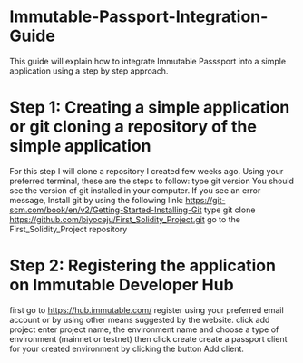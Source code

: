 # Immutable-Passport-Integration-Guide
This guide will explain how to integrate Immutable Passsport into a simple application using a step by step approach.

# Step 1: Creating a simple application or git cloning a repository of the simple application 
For this step I will clone a repository I created few weeks ago. Using your preferred terminal, these are the steps to follow:
type git version 
You should see the version of git installed in your computer. If you see an error message, Install git by using the following link: https://git-scm.com/book/en/v2/Getting-Started-Installing-Git
type git clone https://github.com/biyoceju/First_Solidity_Project.git
go to the First_Solidity_Project repository

# Step 2: Registering the application on Immutable Developer Hub
first go to https://hub.immutable.com/
register using your preferred email account or by using other means suggested by the website.
click add project
enter project name, the environment name and choose a type of environment (mainnet or testnet) then click create
create a passport client for your created environment by clicking the button Add client.
